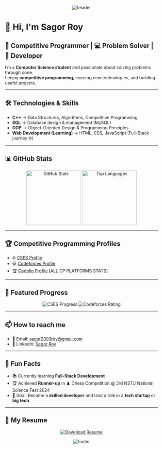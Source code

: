 <p align="center">
  <img src="https://capsule-render.vercel.app/api?type=waving&color=0:00C9FF,100:92FE9D&height=250&section=header&text=Sagor%20Roy&fontSize=60&fontAlignY=35&desc=Competitive%20Programmer%20%7C%20Problem%20Solver%20%7C%20Developer&descAlignY=55&descAlign=50" alt="header">
</p>

# 👋 Hi, I'm Sagor Roy  

## 🚀 Competitive Programmer | 💻 Problem Solver | 🌱 Developer  

I’m a **Computer Science student** and passionate about solving problems through code.  
I enjoy **competitive programming**, learning new technologies, and building useful projects.  

---

## 🛠️ Technologies & Skills  

- **C++** → Data Structures, Algorithms, Competitive Programming  
- **SQL** → Database design & management (MySQL)  
- **OOP** → Object-Oriented Design & Programming Principles  
- **Web Development (Learning)** → HTML, CSS, JavaScript (Full-Stack journey 🌐)  

---

## 📊 GitHub Stats  

<p align="center">
  <img src="https://github-readme-stats.vercel.app/api?username=sagorroy2003&show_icons=true&theme=radical" alt="GitHub Stats" height="180em"/>
  <img src="https://github-readme-stats.vercel.app/api/top-langs/?username=sagorroy2003&layout=compact&theme=radical" alt="Top Languages" height="180em"/>
</p>

---

## 🏆 Competitive Programming Profiles  

- 🌐 [CSES Profile](https://cses.fi/user/232484)  
- 💻 [Codeforces Profile](https://codeforces.com/profile/sagorroy2.0)  
- 🏆 [Codolio Profile](https://codolio.com/profile/sagor18) [ALL CP PLATFORMS STATS]

---

## 📌 Featured Progress  

<p align="center">
  <img src="https://img.shields.io/badge/CSES-10%2F400%20solved-brightgreen?style=for-the-badge" alt="CSES Progress">
  <img src="https://img.shields.io/badge/Codeforces-Newbie-1f2937?style=for-the-badge&logo=codeforces&logoColor=1572B6" alt="Codeforces Rating">
</p>

---

## 📫 How to reach me  

- 📧 Email: [sagor2003roy@gmail.com](mailto:sagor2003roy@gmail.com)  
- 🔗 LinkedIn: [Sagor Roy](https://www.linkedin.com/in/sagor-roy-3a5417249/)  

---

## 🌱 Fun Facts  

- 📚 Currently learning **Full-Stack Development**  
- 🏆 Achieved **Runner-up** in ♟️ Chess Competition @ 3rd NSTU National Science Fest 2024  
- 🎯 Goal: Become a **skilled developer** and land a role in a **tech startup** or **big tech**  

---

## 📄 My Resume

<p align="center">
  <a href="[https://docs.google.com/document/d/1wt88Tylrqpox4n_eFsWn3u2fkoRgXzj4/edit?rtpof=true&tab=t.0]" target="_blank">
    <img src="https://capsule-render.vercel.app/api?type=waving&color=0:4facfe,100:f093fb&height=60&section=badge&text=Download%20Resume&fontSize=20&fontColor=ffffff&animation=twinkle" alt="Download Resume">
  </a>
</p>
<p align="center">
  <img src="https://capsule-render.vercel.app/api?type=waving&color=0:92FE9D,100:00C9FF&height=150&section=footer" alt="footer">
</p>
